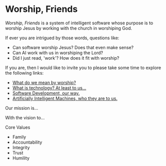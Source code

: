 # Worship, Friends
_Worship, Friends_ is a system of intelligent software whose purpose is to worship Jesus by working with the church in worshiping God.

If ever you are intrigued by those words, questions like:
  * Can software worship Jesus? Does that even make sense?
  * Can AI work with us in worshiping the Lord?
  * Did I just read, 'work'? How does it fit with worship?

If you are, then I would like to invite you to please take some time to explore the following links:
  * [What do we mean by worship?]()
  * [What is technology? At least to us...]()
  * [Software Development, our way.]()
  * [Artificially Intelligent Machines, who they are to us.]()
  
Our mission is...

With the vision to...

Core Values
  * Family
  * Accountability
  * Integrity
  * Trust
  * Humility

